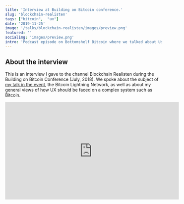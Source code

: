```yaml
---
title: 'Interview at Building on Bitcoin conference.'
slug: 'blockchain-realisten'
tags: ["bitcoin",  "ux"]
date: '2019-11-25'
image: '/talks/blockchain-realisten/images/preview.png'
featured: ''
socialimg: 'images/preview.png'
intro: 'Podcast episode on Bottomshelf Bitcoin where we talked about User Eperience (UX), Bitcoin infographics, and my research on the preliminar UX of the Lightning Network.'
---
```


## About the interview

This is an interview I gave to the channel Blockchain Realisten during the Building on Bitcoin Conference (July, 2018). We spoke about the subject of [my talk in the event](/talks/designing-lightning-wallets), the Bitcoin Lightning Network, as well as about my general views of how UX should be faced on a complex system such as Bitcoin.

<iframe width="560" height="315" src="https://www.youtube-nocookie.com/embed/0pMIbWaDS4Q" frameborder="0" allow="accelerometer; autoplay; encrypted-media; gyroscope; picture-in-picture" allowfullscreen></iframe>